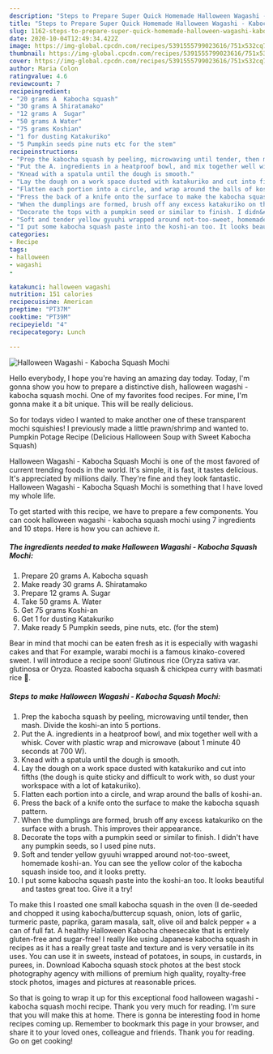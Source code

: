 ```yaml
---
description: "Steps to Prepare Super Quick Homemade Halloween Wagashi - Kabocha Squash Mochi"
title: "Steps to Prepare Super Quick Homemade Halloween Wagashi - Kabocha Squash Mochi"
slug: 1162-steps-to-prepare-super-quick-homemade-halloween-wagashi-kabocha-squash-mochi
date: 2020-10-04T12:49:34.422Z
image: https://img-global.cpcdn.com/recipes/5391555799023616/751x532cq70/halloween-wagashi-kabocha-squash-mochi-recipe-main-photo.jpg
thumbnail: https://img-global.cpcdn.com/recipes/5391555799023616/751x532cq70/halloween-wagashi-kabocha-squash-mochi-recipe-main-photo.jpg
cover: https://img-global.cpcdn.com/recipes/5391555799023616/751x532cq70/halloween-wagashi-kabocha-squash-mochi-recipe-main-photo.jpg
author: Maria Colon
ratingvalue: 4.6
reviewcount: 7
recipeingredient:
- "20 grams A  Kabocha squash"
- "30 grams A Shiratamako"
- "12 grams A  Sugar"
- "50 grams A Water"
- "75 grams Koshian"
- "1 for dusting Katakuriko"
- "5 Pumpkin seeds pine nuts etc for the stem"
recipeinstructions:
- "Prep the kabocha squash by peeling, microwaving until tender, then mash. Divide the koshi-an into 5 portions."
- "Put the A. ingredients in a heatproof bowl, and mix together well with a whisk. Cover with plastic wrap and microwave (about 1 minute 40 seconds at 700 W)."
- "Knead with a spatula until the dough is smooth."
- "Lay the dough on a work space dusted with katakuriko and cut into fifths (the dough is quite sticky and difficult to work with, so dust your workspace with a lot of katakuriko)."
- "Flatten each portion into a circle, and wrap around the balls of koshi-an."
- "Press the back of a knife onto the surface to make the kabocha squash pattern."
- "When the dumplings are formed, brush off any excess katakuriko on the surface with a brush. This improves their appearance."
- "Decorate the tops with a pumpkin seed or similar to finish. I didn&#39;t have any pumpkin seeds, so I used pine nuts."
- "Soft and tender yellow gyuuhi wrapped around not-too-sweet, homemade koshi-an. You can see the yellow color of the kabocha squash inside too, and it looks pretty."
- "I put some kabocha squash paste into the koshi-an too. It looks beautiful and tastes great too. Give it a try!"
categories:
- Recipe
tags:
- halloween
- wagashi
- 

katakunci: halloween wagashi  
nutrition: 151 calories
recipecuisine: American
preptime: "PT37M"
cooktime: "PT39M"
recipeyield: "4"
recipecategory: Lunch

---
```



![Halloween Wagashi - Kabocha Squash Mochi](https://img-global.cpcdn.com/recipes/5391555799023616/751x532cq70/halloween-wagashi-kabocha-squash-mochi-recipe-main-photo.jpg)

Hello everybody, I hope you're having an amazing day today. Today, I'm gonna show you how to prepare a distinctive dish, halloween wagashi - kabocha squash mochi. One of my favorites food recipes. For mine, I'm gonna make it a bit unique. This will be really delicious.

So for todays video I wanted to make another one of these transparent mochi squishies! I previously made a little prawn/shrimp and wanted to. Pumpkin Potage Recipe (Delicious Halloween Soup with Sweet Kabocha Squash)

Halloween Wagashi - Kabocha Squash Mochi is one of the most favored of current trending foods in the world. It's simple, it is fast, it tastes delicious. It's appreciated by millions daily. They're fine and they look fantastic. Halloween Wagashi - Kabocha Squash Mochi is something that I have loved my whole life.


To get started with this recipe, we have to prepare a few components. You can cook halloween wagashi - kabocha squash mochi using 7 ingredients and 10 steps. Here is how you can achieve it.

<!--inarticleads1-->

##### The ingredients needed to make Halloween Wagashi - Kabocha Squash Mochi:

1. Prepare 20 grams A.  Kabocha squash
1. Make ready 30 grams A. Shiratamako
1. Prepare 12 grams A.  Sugar
1. Take 50 grams A. Water
1. Get 75 grams Koshi-an
1. Get 1 for dusting Katakuriko
1. Make ready 5 Pumpkin seeds, pine nuts, etc. (for the stem)


Bear in mind that mochi can be eaten fresh as it is especially with wagashi cakes and that For example, warabi mochi is a famous kinako-covered sweet. I will introduce a recipe soon! Glutinous rice (Oryza sativa var. glutinosa or Oryza. Roasted kabocha squash &amp; chickpea curry with basmati rice 🍚. 

<!--inarticleads2-->

##### Steps to make Halloween Wagashi - Kabocha Squash Mochi:

1. Prep the kabocha squash by peeling, microwaving until tender, then mash. Divide the koshi-an into 5 portions.
1. Put the A. ingredients in a heatproof bowl, and mix together well with a whisk. Cover with plastic wrap and microwave (about 1 minute 40 seconds at 700 W).
1. Knead with a spatula until the dough is smooth.
1. Lay the dough on a work space dusted with katakuriko and cut into fifths (the dough is quite sticky and difficult to work with, so dust your workspace with a lot of katakuriko).
1. Flatten each portion into a circle, and wrap around the balls of koshi-an.
1. Press the back of a knife onto the surface to make the kabocha squash pattern.
1. When the dumplings are formed, brush off any excess katakuriko on the surface with a brush. This improves their appearance.
1. Decorate the tops with a pumpkin seed or similar to finish. I didn&#39;t have any pumpkin seeds, so I used pine nuts.
1. Soft and tender yellow gyuuhi wrapped around not-too-sweet, homemade koshi-an. You can see the yellow color of the kabocha squash inside too, and it looks pretty.
1. I put some kabocha squash paste into the koshi-an too. It looks beautiful and tastes great too. Give it a try!


To make this I roasted one small kabocha squash in the oven (I de-seeded and chopped it using kabocha/buttercup squash, onion, lots of garlic, turmeric paste, paprika, garam masala, salt, olive oil and balck pepper + a can of full fat. A healthy Halloween Kabocha cheesecake that is entirely gluten-free and sugar-free! I really like using Japanese kabocha squash in recipes as it has a really great taste and texture and is very versatile in its uses. You can use it in sweets, instead of potatoes, in soups, in custards, in purees, in. Download Kabocha squash stock photos at the best stock photography agency with millions of premium high quality, royalty-free stock photos, images and pictures at reasonable prices. 

So that is going to wrap it up for this exceptional food halloween wagashi - kabocha squash mochi recipe. Thank you very much for reading. I'm sure that you will make this at home. There is gonna be interesting food in home recipes coming up. Remember to bookmark this page in your browser, and share it to your loved ones, colleague and friends. Thank you for reading. Go on get cooking!
